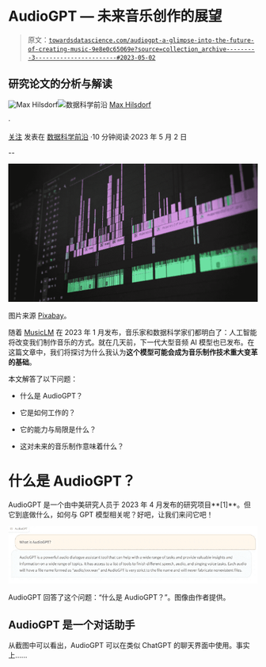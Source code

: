 # AudioGPT — 未来音乐创作的展望

> 原文：[`towardsdatascience.com/audiogpt-a-glimpse-into-the-future-of-creating-music-9e8e0c65069e?source=collection_archive---------3-----------------------#2023-05-02`](https://towardsdatascience.com/audiogpt-a-glimpse-into-the-future-of-creating-music-9e8e0c65069e?source=collection_archive---------3-----------------------#2023-05-02)

## 研究论文的分析与解读

[](https://medium.com/@maxhilsdorf?source=post_page-----9e8e0c65069e--------------------------------)![Max Hilsdorf](https://medium.com/@maxhilsdorf?source=post_page-----9e8e0c65069e--------------------------------)[](https://towardsdatascience.com/?source=post_page-----9e8e0c65069e--------------------------------)![数据科学前沿](https://towardsdatascience.com/?source=post_page-----9e8e0c65069e--------------------------------) [Max Hilsdorf](https://medium.com/@maxhilsdorf?source=post_page-----9e8e0c65069e--------------------------------)

·

[关注](https://medium.com/m/signin?actionUrl=https%3A%2F%2Fmedium.com%2F_%2Fsubscribe%2Fuser%2Fd0c085a74ae8&operation=register&redirect=https%3A%2F%2Ftowardsdatascience.com%2Faudiogpt-a-glimpse-into-the-future-of-creating-music-9e8e0c65069e&user=Max+Hilsdorf&userId=d0c085a74ae8&source=post_page-d0c085a74ae8----9e8e0c65069e---------------------post_header-----------) 发表在 [数据科学前沿](https://towardsdatascience.com/?source=post_page-----9e8e0c65069e--------------------------------) ·10 分钟阅读·2023 年 5 月 2 日[](https://medium.com/m/signin?actionUrl=https%3A%2F%2Fmedium.com%2F_%2Fvote%2Ftowards-data-science%2F9e8e0c65069e&operation=register&redirect=https%3A%2F%2Ftowardsdatascience.com%2Faudiogpt-a-glimpse-into-the-future-of-creating-music-9e8e0c65069e&user=Max+Hilsdorf&userId=d0c085a74ae8&source=-----9e8e0c65069e---------------------clap_footer-----------)

--

[](https://medium.com/m/signin?actionUrl=https%3A%2F%2Fmedium.com%2F_%2Fbookmark%2Fp%2F9e8e0c65069e&operation=register&redirect=https%3A%2F%2Ftowardsdatascience.com%2Faudiogpt-a-glimpse-into-the-future-of-creating-music-9e8e0c65069e&source=-----9e8e0c65069e---------------------bookmark_footer-----------)![](img/7c61267fd6c17c0ecfb42939253873df.png)

图片来源 [Pixabay](https://www.pexels.com/de-de/foto/low-angle-view-von-beleuchtungsgeraten-im-regal-257904/)。

随着 [MusicLM](https://google-research.github.io/seanet/musiclm/examples/) 在 2023 年 1 月发布，音乐家和数据科学家们都明白了：人工智能将改变我们制作音乐的方式。就在几天前，下一代大型音频 AI 模型也已发布。在这篇文章中，我们将探讨为什么我认为**这个模型可能会成为音乐制作技术重大变革的基础**。

本文解答了以下问题：

+   什么是 AudioGPT？

+   它是如何工作的？

+   它的能力与局限是什么？

+   这对未来的音乐制作意味着什么？

# 什么是 AudioGPT？

AudioGPT 是一个由中美研究人员于 2023 年 4 月发布的研究项目**[1]**。但它到底做什么，如何与 GPT 模型相关呢？好吧，让我们来问它吧！

![](img/e7bbdf3f190c060c8b60a5e39a454a8a.png)

AudioGPT 回答了这个问题：“什么是 AudioGPT？”。图像由作者提供。

## AudioGPT 是一个对话助手

从截图中可以看出，AudioGPT 可以在类似 ChatGPT 的聊天界面中使用。事实上……
